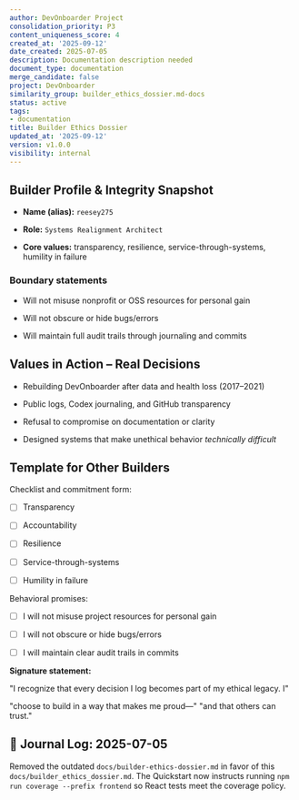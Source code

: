 ```yaml
---
author: DevOnboarder Project
consolidation_priority: P3
content_uniqueness_score: 4
created_at: '2025-09-12'
date_created: 2025-07-05
description: Documentation description needed
document_type: documentation
merge_candidate: false
project: DevOnboarder
similarity_group: builder_ethics_dossier.md-docs
status: active
tags:
- documentation
title: Builder Ethics Dossier
updated_at: '2025-09-12'
version: v1.0.0
visibility: internal
---
```


## Builder Profile & Integrity Snapshot

- **Name (alias):** `reesey275`

- **Role:** `Systems Realignment Architect`

- **Core values:** transparency, resilience, service-through-systems, humility in failure

### Boundary statements

- Will not misuse nonprofit or OSS resources for personal gain

- Will not obscure or hide bugs/errors

- Will maintain full audit trails through journaling and commits

## Values in Action – Real Decisions

- Rebuilding DevOnboarder after data and health loss (2017–2021)

- Public logs, Codex journaling, and GitHub transparency

- Refusal to compromise on documentation or clarity

- Designed systems that make unethical behavior _technically difficult_

## Template for Other Builders

Checklist and commitment form:

- [ ] Transparency

- [ ] Accountability

- [ ] Resilience

- [ ] Service-through-systems

- [ ] Humility in failure

Behavioral promises:

- [ ] I will not misuse project resources for personal gain

- [ ] I will not obscure or hide bugs/errors

- [ ] I will maintain clear audit trails in commits

**Signature statement:**

"I recognize that every decision I log becomes part of my ethical legacy. I"

"choose to build in a way that makes me proud—"
"and that others can trust."

## 📘 Journal Log: 2025-07-05

Removed the outdated `docs/builder-ethics-dossier.md` in favor of this
`docs/builder_ethics_dossier.md`. The Quickstart now instructs running
`npm run coverage --prefix frontend` so React tests meet the coverage
policy.
